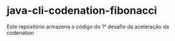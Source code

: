 # java-cli-codenation-fibonacci
Este repositório armazena o código do 1° desafio da aceleração da codenation
